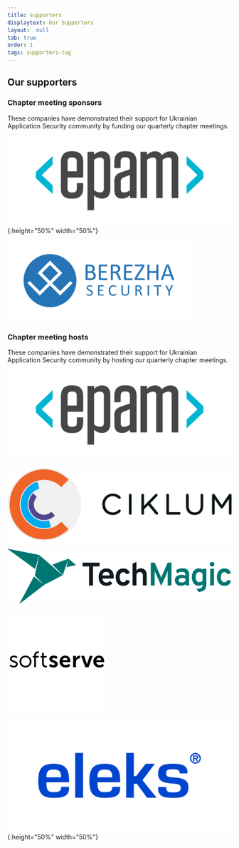 ```yaml
---
title: supporters
displaytext: Our Supporters
layout:  null
tab: true
order: 1
tags: supporters-tag
---
```


## Our supporters

### Chapter meeting sponsors

These companies have demonstrated their support for Ukrainian
Application Security community by funding our quarterly chapter
meetings.

![EPAM](assets/images/partners/epam.png "EPAM"){:height="50%" width="50%"}

![Berezha Security](assets/images/partners/berezha.png "Berezha Security")


### Chapter meeting hosts

These companies have demonstrated their support for Ukrainian
Application Security community by hosting our quarterly chapter
meetings.

![EPAM](assets/images/partners/epam.png "EPAM")

![Ciklum](assets/images/partners/ciklum.png "Ciklum")

![Techmagic](assets/images/partners/tech-magic.png "Techmagic")

![SoftServe](assets/images/partners/softserve.jpg "SoftServe")
 
 ![Eleks](assets/images/partners/eleks.png "Eleks"){:height="50%" width="50%"}
